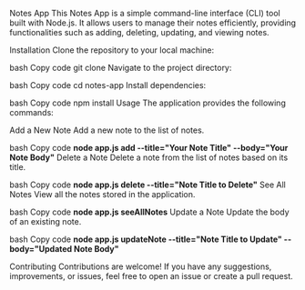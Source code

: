 Notes App
This Notes App is a simple command-line interface (CLI) tool built with Node.js. It allows users to manage their notes efficiently, providing functionalities such as adding, deleting, updating, and viewing notes.

Installation
Clone the repository to your local machine:

bash
Copy code
git clone <repository-url>
Navigate to the project directory:

bash
Copy code
cd notes-app
Install dependencies:

bash
Copy code
npm install
Usage
The application provides the following commands:

Add a New Note
Add a new note to the list of notes.

bash
Copy code
**node app.js add --title="Your Note Title" --body="Your Note Body"**
Delete a Note
Delete a note from the list of notes based on its title.

bash
Copy code
**node app.js delete --title="Note Title to Delete"**
See All Notes
View all the notes stored in the application.

bash
Copy code
**node app.js seeAllNotes**
Update a Note
Update the body of an existing note.

bash
Copy code
**node app.js updateNote --title="Note Title to Update" --body="Updated Note Body"**

Contributing
Contributions are welcome! If you have any suggestions, improvements, or issues, feel free to open an issue or create a pull request.
